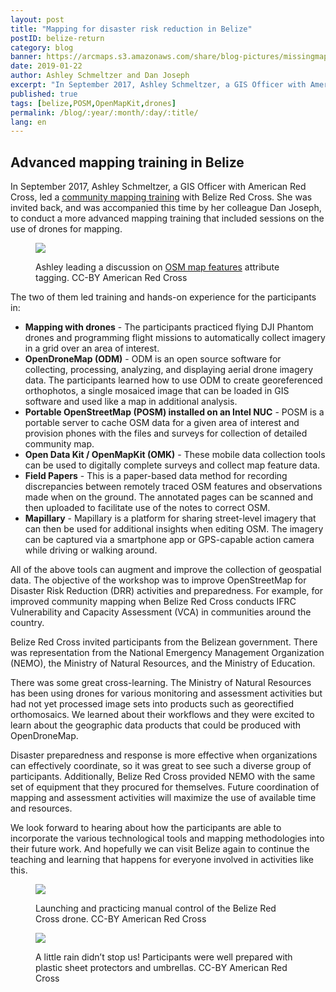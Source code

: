 ```yaml
---
layout: post
title: "Mapping for disaster risk reduction in Belize"
postID: belize-return
category: blog
banner: https://arcmaps.s3.amazonaws.com/share/blog-pictures/missingmaps-blog_20190122_banner.jpg
date: 2019-01-22
author: Ashley Schmeltzer and Dan Joseph
excerpt: "In September 2017, Ashley Schmeltzer, a GIS Officer with American Red Cross, led a community mapping training with Belize Red Cross. She was invited back, and was accompanied this time by her colleague Dan Joseph, to conduct a more advanced mapping training that included sessions on the use of drones for mapping."
published: true
tags: [belize,POSM,OpenMapKit,drones]
permalink: /blog/:year/:month/:day/:title/
lang: en
---
```


## Advanced mapping training in Belize

In September 2017, Ashley Schmeltzer, a GIS Officer with American Red Cross, led a [community mapping training](http://www.missingmaps.org/blog/2017/09/18/belize/) with Belize Red Cross. She was invited back, and was accompanied this time by her colleague Dan Joseph, to conduct a more advanced mapping training that included sessions on the use of drones for mapping. 

<figure>
<img src="https://arcmaps.s3.amazonaws.com/share/blog-pictures/missingmaps-blog_20190122_classroom.jpg">
<p class="caption">Ashley leading a discussion on <a href="https://wiki.openstreetmap.org/wiki/Map_Features">OSM map features</a> attribute tagging. CC-BY American Red Cross</p>
</figure>

The two of them led training and hands-on experience for the participants in:

- **Mapping with drones** - The participants practiced flying DJI Phantom drones and programming flight missions to automatically collect imagery in a grid over an area of interest.
- **OpenDroneMap (ODM)** - ODM is an open source software for collecting, processing, analyzing, and displaying aerial drone imagery data. The participants learned how to use ODM to create georeferenced orthophotos, a single mosaiced image that can be loaded in GIS software and used like a map in additional analysis.
- **Portable OpenStreetMap (POSM) installed on an Intel NUC** -  POSM is a portable server to cache OSM data for a given area of interest and provision phones with the files and surveys for collection of detailed community map. 
- **Open Data Kit / OpenMapKit (OMK)** - These mobile data collection tools can be used to digitally complete surveys and collect map feature data.
- **Field Papers** - This is a paper-based data method for recording discrepancies between remotely traced OSM features and observations made when on the ground. The annotated pages can be scanned and then uploaded to facilitate use of the notes to correct OSM.
- **Mapillary** - Mapillary is a platform for sharing street-level imagery that can then be used for additional insights when editing OSM. The imagery can be captured via a smartphone app or GPS-capable action camera while driving or walking around.

All of the above tools can augment and improve the collection of geospatial data. The objective of the workshop was to improve OpenStreetMap for Disaster Risk Reduction (DRR) activities and preparedness. For example, for improved community mapping when Belize Red Cross conducts IFRC Vulnerability and Capacity Assessment (VCA) in communities around the country. 

Belize Red Cross invited participants from the Belizean government. There was representation from the National Emergency Management Organization (NEMO), the Ministry of Natural Resources, and the Ministry of Education.  

There was some great cross-learning. The Ministry of Natural Resources has been using drones for various monitoring and assessment activities but had not yet processed image sets into products such as georectified orthomosaics. We learned about their workflows and they were excited to learn about the geographic data products that could be produced with OpenDroneMap.

Disaster preparedness and response is more effective when organizations can effectively coordinate, so it was great to see such a diverse group of participants. Additionally, Belize Red Cross provided NEMO with the same set of equipment that they procured for themselves. Future coordination of mapping and assessment activities will maximize the use of available time and resources.   

We look forward to hearing about how the participants are able to incorporate the various technological tools and mapping methodologies into their future work. And hopefully we can visit Belize again to continue the teaching and learning that happens for everyone involved in activities like this.

<figure>
<img src="https://arcmaps.s3.amazonaws.com/share/blog-pictures/missingmaps-blog_20190122_pilot.jpg">
<p class="caption">Launching and practicing manual control of the Belize Red Cross drone. CC-BY American Red Cross</p>
</figure>

<figure>
<img src="https://arcmaps.s3.amazonaws.com/share/blog-pictures/missingmaps-blog_20190122_rain.jpg">
<p class="caption">A little rain didn’t stop us! Participants were well prepared with plastic sheet protectors and umbrellas.  CC-BY American Red Cross</p>
</figure>
